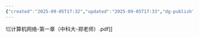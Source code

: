 ```yaml
---
{"created":"2025-09-05T17:32","updated":"2025-09-05T17:33","dg-publish":true,"permalink":"/Computer Networking A Top-Down Approach/Chapter 1 计算机网络概述/","dgPassFrontmatter":true,"noteIcon":""}
---
```



![[计算机网络-第一章（中科大-郑老师）.pdf]]
